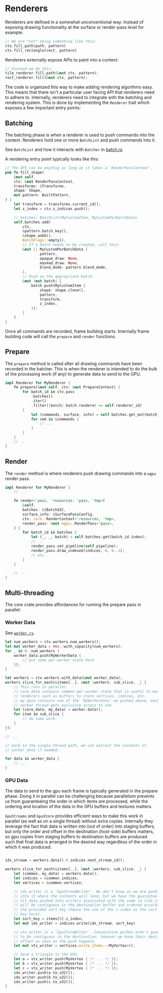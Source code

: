 # Renderers

Renderers are defined in a somewhat unconventional way: Instead of exposing drawing functionality at the surface or render-pass level for example:

```rust
// We are *not* doing something like this:
ctx.fill_path(path, pattern)
ctx.fill_rectangle(rect, pattern)
```

Renderers externally expose APIs to paint into a context:

```rust
// Instead we do this:
tile_renderer.fill_path(&mut ctx, pattern);
rect_renderer.fill(&mut ctx, pattern);
```

The code is organized this way to make adding rendering algorthms easy. This means that there isn't a particular user facing API that renderers need to adhere to. Internally, renderers need to integrate with the batching and rendering system. This is done by implementing the `Renderer` trait which exposes a few important entry points:

## Batching

The batching phase is when a renderer is used to push commands into the context. Renderers hold one or more `BatchList` and push commands into it.

See `BatchList` and how it interacts with `Batcher` in [batch.rs](../core/src/batch.rs).

A rendering entry point typically looks like this:

```rust
// The API can be anythig as long as it takes a `RenderPassContext`.
pub fn fill_shape(
    &mut self,
    ctx: &mut RenderPassContext,
    transforms: &Transforms,
    shape: Shape,
    mut pattern: BuiltPattern,
) {
    let transform = transforms.current_id();
    let z_index = ctx.z_indices.push();

    // batches: BatchList<MyCustomItem, MyCustomPerBatchData>
    self.batches.add(
        ctx,
        &pattern.batch_key(),
        &shape.aabb(),
        BatchFlags::empty(),
        // If a batch needs to be created, call this:
        &mut || MyCustomPerBatchData {
                pattern,
                opaque_draw: None,
                masked_draw: None,
                blend_mode: pattern.blend_mode,
        },
        // Push on the appropriate batch:
        &mut |mut batch| {
            batch.push(MyCustomItem {
                shape: shape.clone(),
                pattern,
                transform,
                z_index,
            });
        }
    )
}
```

Once all commands are recorded, frame building starts. Internally frame building code will call the `prepare` and `render` functions.

## Prepare

The `prepare` method is called after all drawing commands have been recorded in the batcher. This is when the renderer is intended to do the bulk of the processing work (if any) to generate data to send to the GPU.

```rust
impl Renderer for MyRenderer {
    fn prepare(&mut self, ctx: &mut PrepareContext) {
        for batch_id in ctx.pass
            .batches()
            .iter()
            .filter(|batch| batch.renderer == self.renderer_id)
        {
            let (commands, surface, info) = self.batches.get_mut(batch_id.index);
            for cmd in &commands {
                // ...
            }
        }
    }
    // ...
}
```

## Render

The `render` method is where renderers push drawing commands into a `wgpu` render pass.

```rust
impl Renderer for MyRenderer {
    // ...

    fn render<'pass, 'resources: 'pass, 'tmp>(
        &self,
        batches: &[BatchId],
        surface_info: &SurfacePassConfig,
        ctx: core::RenderContext<'resources, 'tmp>,
        render_pass: &mut wgpu::RenderPass<'pass>,
    ) {
        for batch_id in batches {
            let (_, _, batch) = self.batches.get(batch_id.index);
            // ...
            render_pass.set_pipeline(self.pipeline);
            render_pass.draw_indexed(indices, 0, 0..1);
            // etc.
        }
    }

    // ...
}
```

## Multi-threading

The core crate provides affordances for running the prepare pass in parallel:

### Worker Data

See [`worker.rs`](../core/src/worker.rs).

```rust
let num_workers = ctx.workers.num_workers();
let mut worker_data = Vec::with_capacity(num_workers);
for _ in 0..num_workers {
    worker_data.push(MyWorkerData {
        // put some per-worker state here
    });
}

let workers = ctx.workers.with_data(&mut worker_data);
workers.slice_for_each(&items[..], &mut |workers, sub_slice, _| {
    // This runs in parallel.
    // core_data contains common per-worker state that is useful to most
    // renderers such as buffers to store vertices, indices, etc.
    // my_data contains one of the `MyWorkerData` we pushed above, each
    // worker thread gets exclusive access to one.
    let (core_data, my_data) = worker.data();
    for item in sub_slice {
        // do some work.
    }
});

// ...

// back to the single-thread path, we can extract the contents of
// worker_data if needed.

for data in worker_data {
    // ...
}
```

### GPU Data

The data to send to the gpu each frame is typically generated in the prepare phase. Doing it in parallel can be challenging because parallelism prevents us from guaranteeing the order in which items are processed, while the ordering and location of the data in the GPU buffers and textures matters.

`GpuStreams` and `GpuStore` provides efficient ways to make this work in parallel (as well as on a single thread) without extra copies. Internally they leverage the fact that data is written into (out of order) into staging buffers, but only the order and offset in the desitnation (host-side) buffers matters, so gpu copies from staging buffers to destination buffers are produced such that final data is arranged in the desired way regardless of the order in which it was produced.

```rust

idx_stream = workers.data().0.indices.next_stream_id();

workers.slice_for_each(&items[..], &mut |workers, sub_slice, _| {
    let (common, my_data) = workers.data();
    let indices = &common.indices;
    let vertices = &common.vertices;

    // idx_writer is a `GpuStreamWriter`. We don't know as we are pushing
    // into it where the contents will land, but we have the guarantee that
    // all data pushed into writers associated with the same id (idx_stream)
    // will be contiguous in the destination buffer and ordered according to
    // the provided sort key (hence the use of the z-index as the sort sort
    // key here).
    let sort_key = items[0].z_index;
    let mut idx_writer = indices.write(idx_stream, sort_key)

    // vtx_writer is a `GpuStoreWriter`. Consecutive pushes aren't guaranteed
    // to be contiguous in the destination, however we know their destination
    // offset as soon as the push happens.
    let mut vtx_writer = vertices.write_items::<MyVertex>(),

    // Send a triangle to the GPU.
    let a = vtx_writer.push(MyVertex { /* ... */ });
    let b = vtx_writer.push(MyVertex { /* ... */ });
    let c = vtx_writer.push(MyVertex { /* ... */ });
    idx_writer.push(a.to_u32());
    idx_writer.push(b.to_u32());
    idx_writer.push(c.to_u32());
}
```
